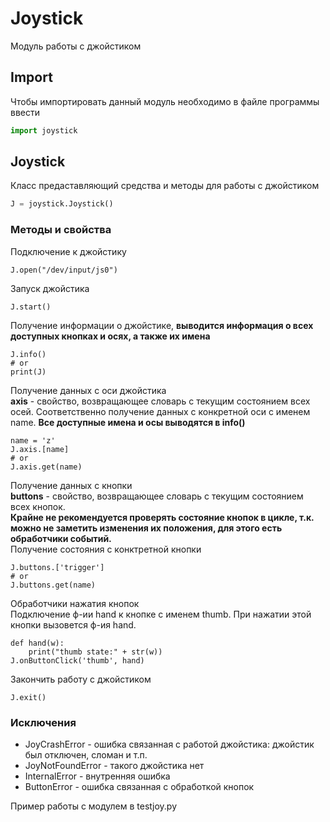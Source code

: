 # Joystick
Модуль работы с джойстиком
## Import
Чтобы импортировать данный модуль необходимо в файле программы ввести
```python
import joystick
```
## Joystick
Класс предаставляющий средства и методы для работы с джойстиком 
```python
J = joystick.Joystick()
```
### Методы и свойства
Подключение к джойстику 
```
J.open("/dev/input/js0")
```
Запуск джойстика
```
J.start()
```
Получение информации о джойстике, **выводится информация о всех доступных кнопках и осях, а также их имена**
``` 
J.info()
# or
print(J)
```
Получение данных с оси джойстика                                  
**axis** - свойство, возвращающее словарь с текущим состоянием всех осей.
Соответственно получение данных с конкретной оси с именем name. **Все доступные имена и осы выводятся в info()**
```
name = 'z'
J.axis.[name]
# or
J.axis.get(name)
```
Получение данных с кнопки                                             
**buttons** - свойство, возвращающее словарь с текущим состоянием всех кнопок.                              
**Крайне не рекомендуется проверять состояние кнопок в цикле,
т.к. можно не заметить изменения их положения, для этого есть обработчики событий.**               
Получение состояния с конктретной кнопки     
```
J.buttons.['trigger']
# or
J.buttons.get(name)
```
Обработчики нажатия кнопок                                                                                 
Подключение ф-ии hand к кнопке с именем thumb. При нажатии этой кнопки вызовется ф-ия hand.
```
def hand(w):
    print("thumb state:" + str(w))
J.onButtonClick('thumb', hand)
```
Закончить работу с джойстиком
```
J.exit()
```
### Исключения
* JoyCrashError - ошибка связанная с работой джойстика: джойстик был отключен, сломан и т.п.
* JoyNotFoundError - такого джойстика нет
* InternalError - внутренняя ошибка
* ButtonError - ошибка связанная с обработкой кнопок   

Пример работы с модулем в testjoy.py




